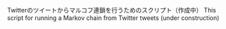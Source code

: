 Twitterのツイートからマルコフ連鎖を行うためのスクリプト（作成中）
This script for running a Markov chain from Twitter tweets (under construction)